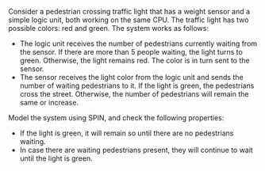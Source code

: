 Consider a pedestrian crossing traffic light that has a weight sensor and a simple logic unit, both working on the same CPU. The traffic light has two possible colors: red and green. The system works as follows:

* The logic unit receives the number of pedestrians currently waiting from the sensor. If there are more than 5 people waiting, the light turns to green. Otherwise, the light remains red. The color is in turn sent to the sensor.
* The sensor receives the light color from the logic unit and sends the number of waiting pedestrians to it. If the light is green, the pedestrians cross the street. Otherwise, the number of pedestrians will remain the same or increase.

Model the system using SPIN, and check the following properties:
* If the light is green, it will remain so until there are no pedestrians waiting.
* In case there are waiting pedestrians present, they will continue to wait until the light is green.
